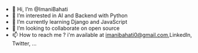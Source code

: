 - 👋 Hi, I’m @ImaniBahati
- 👀 I’m interested in AI and Backend with Python
- 🌱 I’m currently learning Django and JavaScript
- 💞️ I’m looking to collaborate on open source
- 📫 How to reach me ? i'm available at imanibahati0@gmail.com,LinkedIn, Twitter, ...

<!---
ImaniBahati/ImaniBahati is a ✨ special ✨ repository because its `README.md` (this file) appears on your GitHub profile.
You can click the Preview link to take a look at your changes.
--->
